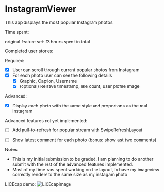 InstagramViewer
===============

This app displays the most popular Instagram photos

Time spent:

original feature set: 13 hours spent in total

Completed user stories:

Required: 

 - [x] User can scroll through current popular photos from Instagram 
 - [x] For each photo user can see the following details
   - [x] Graphic, Caption, Username
   - [x] (optional) Relative timestamp, like count, user profile image

Advanced:

 - [x] Display each photo with the same style and proportions as the real instagram 
 
Advanced features not yet implemented:

- [ ] Add pull-to-refresh for popular stream with SwipeRefreshLayout
- [ ] Show latest comment for each photo (bonus: show last two comments)


Notes:

* This is my initial submission to be graded. I am planning to do another submit with the rest of the advanced features implemented.
* Most of my time was spent working on the layout, to have my imageview correctly rendere to the same size as my instagam photo


LICEcap demo:
![LICEcapimage](https://github.com/martasmith/InstagramViewer/blob/master/codepath_week1_v1.gif)
